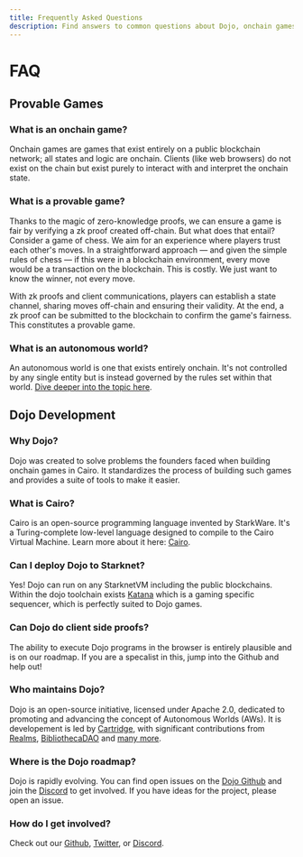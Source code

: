 ```yaml
---
title: Frequently Asked Questions
description: Find answers to common questions about Dojo, onchain games, Autonomous Worlds, and how to get involved.
---
```


# FAQ

## Provable Games

### What is an onchain game?

Onchain games are games that exist entirely on a public blockchain network; all states and logic are onchain.
Clients (like web browsers) do not exist on the chain but exist purely to interact with and interpret the onchain state.

### What is a provable game?

Thanks to the magic of zero-knowledge proofs, we can ensure a game is fair by verifying a zk proof created off-chain.
But what does that entail? Consider a game of chess.
We aim for an experience where players trust each other's moves.
In a straightforward approach — and given the simple rules of chess — if this were in a blockchain environment, every move would be a transaction on the blockchain.
This is costly.
We just want to know the winner, not every move.

With zk proofs and client communications, players can establish a state channel, sharing moves off-chain and ensuring their validity.
At the end, a zk proof can be submitted to the blockchain to confirm the game's fairness.
This constitutes a provable game.

### What is an autonomous world?

An autonomous world is one that exists entirely onchain.
It's not controlled by any single entity but is instead governed by the rules set within that world.
[Dive deeper into the topic here](/theory/autonomous-worlds.md).

## Dojo Development

### Why Dojo?

Dojo was created to solve problems the founders faced when building onchain games in Cairo.
It standardizes the process of building such games and provides a suite of tools to make it easier.

### What is Cairo?

Cairo is an open-source programming language invented by StarkWare.
It's a Turing-complete low-level language designed to compile to the Cairo Virtual Machine.
Learn more about it here: [Cairo](https://www.cairo-lang.org/).

### Can I deploy Dojo to Starknet?

Yes! Dojo can run on any StarknetVM including the public blockchains.
Within the dojo toolchain exists [Katana](/toolchain/katana) which is a gaming specific sequencer, which is perfectly suited to Dojo games.

### Can Dojo do client side proofs?

The ability to execute Dojo programs in the browser is entirely plausible and is on our roadmap.
If you are a specalist in this, jump into the Github and help out!

### Who maintains Dojo?

Dojo is an open-source initiative, licensed under Apache 2.0, dedicated to promoting and advancing the concept of Autonomous Worlds (AWs).
It is developement is led by [Cartridge](https://cartridge.gg/), with significant contributions from [Realms](https://realms.world/), [BibliothecaDAO](https://bibliothecadao.xyz/) and [many more](https://github.com/orgs/dojoengine/people).

### Where is the Dojo roadmap?

Dojo is rapidly evolving.
You can find open issues on the [Dojo Github](https://github.com/dojoengine/dojo/issues) and join the [Discord](https://discord.gg/invite/dojoengine) to get involved.
If you have ideas for the project, please open an issue.

### How do I get involved?

Check out our [Github](https://github.com/dojoengine/dojo/blob/main/CONTRIBUTING.md), [Twitter](https://x.com/ohayo_dojo), or [Discord](https://discord.gg/invite/dojoengine).
